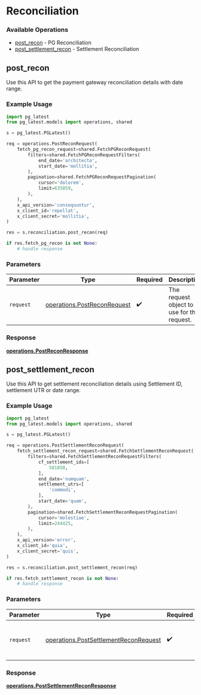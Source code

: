 # Reconciliation

### Available Operations

* [post_recon](#post_recon) - PG Reconciliation
* [post_settlement_recon](#post_settlement_recon) - Settlement Reconciliation

## post_recon

Use this API to get the payment gateway reconciliation details with date range.

### Example Usage

```python
import pg_latest
from pg_latest.models import operations, shared

s = pg_latest.PGLatest()

req = operations.PostReconRequest(
    fetch_pg_recon_request=shared.FetchPGReconRequest(
        filters=shared.FetchPGReconRequestFilters(
            end_date='architecto',
            start_date='mollitia',
        ),
        pagination=shared.FetchPGReconRequestPagination(
            cursor='dolorem',
            limit=635059,
        ),
    ),
    x_api_version='consequuntur',
    x_client_id='repellat',
    x_client_secret='mollitia',
)

res = s.reconciliation.post_recon(req)

if res.fetch_pg_recon is not None:
    # handle response
```

### Parameters

| Parameter                                                                  | Type                                                                       | Required                                                                   | Description                                                                |
| -------------------------------------------------------------------------- | -------------------------------------------------------------------------- | -------------------------------------------------------------------------- | -------------------------------------------------------------------------- |
| `request`                                                                  | [operations.PostReconRequest](../../models/operations/postreconrequest.md) | :heavy_check_mark:                                                         | The request object to use for the request.                                 |


### Response

**[operations.PostReconResponse](../../models/operations/postreconresponse.md)**


## post_settlement_recon

Use this API to get settlement reconciliation details using Settlement ID, settlement UTR or date range.

### Example Usage

```python
import pg_latest
from pg_latest.models import operations, shared

s = pg_latest.PGLatest()

req = operations.PostSettlementReconRequest(
    fetch_settlement_recon_request=shared.FetchSettlementReconRequest(
        filters=shared.FetchSettlementReconRequestFilters(
            cf_settlement_ids=[
                581850,
            ],
            end_date='numquam',
            settlement_utrs=[
                'commodi',
            ],
            start_date='quam',
        ),
        pagination=shared.FetchSettlementReconRequestPagination(
            cursor='molestiae',
            limit=244425,
        ),
    ),
    x_api_version='error',
    x_client_id='quia',
    x_client_secret='quis',
)

res = s.reconciliation.post_settlement_recon(req)

if res.fetch_settlement_recon is not None:
    # handle response
```

### Parameters

| Parameter                                                                                      | Type                                                                                           | Required                                                                                       | Description                                                                                    |
| ---------------------------------------------------------------------------------------------- | ---------------------------------------------------------------------------------------------- | ---------------------------------------------------------------------------------------------- | ---------------------------------------------------------------------------------------------- |
| `request`                                                                                      | [operations.PostSettlementReconRequest](../../models/operations/postsettlementreconrequest.md) | :heavy_check_mark:                                                                             | The request object to use for the request.                                                     |


### Response

**[operations.PostSettlementReconResponse](../../models/operations/postsettlementreconresponse.md)**

